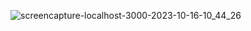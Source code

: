 


![screencapture-localhost-3000-2023-10-16-10_44_26](https://github.com/KomalR2003/Job-List-Mern-App/assets/138985585/52ff3a4b-ed20-43c4-b46c-ce91737956dc)
